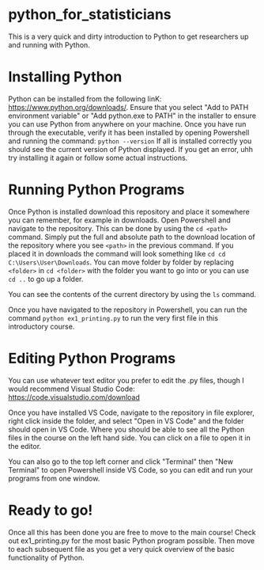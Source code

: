 # python_for_statisticians
This is a very quick and dirty introduction to Python to get researchers up and running with Python.

# Installing Python
Python can be installed from the following linK: https://www.python.org/downloads/. Ensure that you select "Add to PATH environment variable" or "Add python.exe to PATH" in the installer to ensure you can use Python from anywhere on your machine.
Once you have run through the executable, verify it has been installed by opening Powershell and running the command:
`python --version`
If all is installed correctly you should see the current version of Python displayed. If you get an error, uhh try installing it again or follow some actual instructions.

# Running Python Programs
Once Python is installed download this repository and place it somewhere you can remember, for example in downloads.
Open Powershell and navigate to the repository. This can be done by using the `cd <path>` command.  Simply put the full and absolute path to the download location of the repository where you see `<path>` in the previous command. If you placed it in downloads the command will look something like `cd cd C:\Users\User\Downloads`. You can move folder by folder by replacing `<folder>` in `cd <folder>` with the folder you want to go into or you can use `cd ..` to go up a folder.

You can see the contents of the current directory by using the `ls` command.

Once you have navigated to the repository in Powershell, you can run the command `python ex1_printing.py` to run the very first file in this introductory course.


# Editing Python Programs
You can use whatever text editor you prefer to edit the .py files, though I would recommend Visual Studio Code: https://code.visualstudio.com/download

Once you have installed VS Code, navigate to the repository in file explorer, right click inside the folder, and select "Open in VS Code" and the folder should open in VS Code. Where you should be able to see all the Python files in the course on the left hand side. You can click on a file to open it in the editor.

You can also go to the top left corner and click "Terminal" then "New Terminal" to open Powershell inside VS Code, so you can edit and run your programs from one window.

# Ready to go!

Once all this has been done you are free to move to the main course! Check out ex1_printing.py for the most basic Python program possible. Then move to each subsequent file as you get a very quick overview of the basic functionality of Python.
